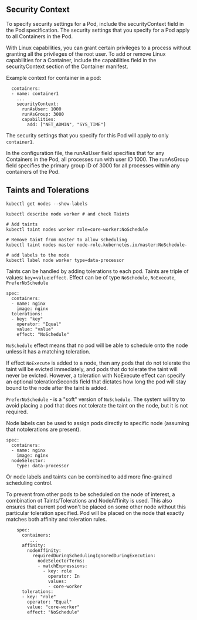 ## Security Context

To specify security settings for a Pod, include the securityContext field in the Pod specification.
The security settings that you specify for a Pod apply to all Containers in the Pod.

With Linux capabilities, you can grant certain privileges to a process without granting all the privileges of the root user. To add or remove Linux capabilities for a Container, include the capabilities field in the securityContext section of the Container manifest.

Example context for container in a pod:
```
  containers:
  - name: container1
    ...
    securityContext:
      runAsUser: 1000
      runAsGroup: 3000
      capabilities:
        add: ["NET_ADMIN", "SYS_TIME"]
```
The security settings that you specify for this Pod will apply to only `container1`.

In the configuration file, the runAsUser field specifies that for any Containers in the Pod, all processes run with user ID 1000. The runAsGroup field specifies the primary group ID of 3000 for all processes within any containers of the Pod.

## Taints and Tolerations

```
kubectl get nodes --show-labels

kubectl describe node worker # and check Taints

# Add taints
kubectl taint nodes worker role=core-worker:NoSchedule

# Remove taint from master to allow scheduling
kubectl taint nodes master node-role.kubernetes.io/master:NoSchedule-

# add labels to the node
kubectl label node worker type=data-processor
```

Taints can be handled by adding tolerations to each pod. Taints are triple of values: `key`=`value`:`effect`.
Effect can be of type `NoSchedule`, `NoExecute`, `PreferNoSchedule`
```
spec:
  containers:
  - name: nginx
    image: nginx
  tolerations:
  - key: "key"
    operator: "Equal"
    value: "value"
    effect: "NoSchedule"
```
`NoSchedule` effect means that no pod will be able to schedule onto the node unless it has a matching toleration.

If effect `NoExecute` is added to a node, then any pods that do not tolerate the taint will be evicted immediately, and pods that do tolerate the taint will never be evicted. However, a toleration with NoExecute effect can specify an optional tolerationSeconds field that dictates how long the pod will stay bound to the node after the taint is added.

`PreferNoSchedule` - is a "soft" version of `NoSchedule`. The system will try to avoid placing a pod that does not tolerate the taint on the node, but it is not required. 

Node labels can be used to assign pods directly to specific node (assuming that notolerations are present).
```
spec:
  containers:
  - name: nginx
    image: nginx
  nodeSelector:
    type: data-processor
```
Or node labels and taints can be combined to add more fine-grained scheduling control.

To prevent from other pods to be scheduled on the node of interest, a combination ot Taints/Tolerations and NodeAffinity is used.
This also ensures that current pod won't be placed on some other node without this particular toleration specified. Pod will be placed on the node that exactly matches both affinity and toleration rules.
```
    spec:
      containers: 
         ...
      affinity:
        nodeAffinity:
          requiredDuringSchedulingIgnoredDuringExecution:
            nodeSelectorTerms:
            - matchExpressions:
              - key: role
                operator: In
                values:
                - core-worker
      tolerations:
      - key: "role"
        operator: "Equal"
        value: "core-worker"
        effect: "NoSchedule"
```

